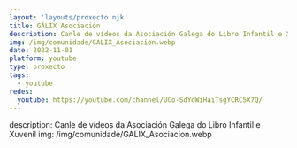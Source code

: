 ```yaml
---
layout: 'layouts/proxecto.njk'
title: GÁLIX Asociación
description: Canle de vídeos da Asociación Galega do Libro Infantil e Xuvenil
img: /img/comunidade/GALIX_Asociacion.webp
date: 2022-11-01
platform: youtube
type: proxecto
tags:
  - youtube
redes:
  youtube: https://youtube.com/channel/UCo-SdYdWiHaiTsgYCRC5X7Q/
---
```

description: Canle de vídeos da Asociación Galega do Libro Infantil e Xuvenil
img: /img/comunidade/GALIX_Asociacion.webp
